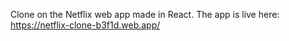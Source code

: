 Clone on the Netflix web app made in React.
The app is live here: https://netflix-clone-b3f1d.web.app/
